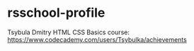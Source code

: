 # rsschool-profile
Tsybula Dmitry 
HTML CSS Basics course: https://www.codecademy.com/users/Tsybulka/achievements


